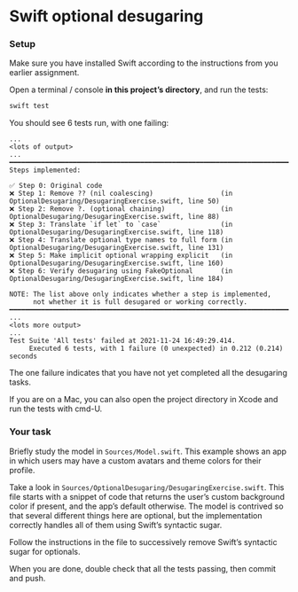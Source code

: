 # Swift optional desugaring

### Setup

Make sure you have installed Swift according to the instructions from you earlier assignment.

Open a terminal / console **in this project’s directory**, and run the tests:

```bash
swift test
```

You should see 6 tests run, with one failing:

```
...
<lots of output>
...
━━━━━━━━━━━━━━━━━━━━━━━━━━━━━━━━━━━━━━━━━━━━━━━━━━━━━━━━━━━━━━━━━━━━━━━━━━━━━━━━
Steps implemented:

✅ Step 0: Original code
❌ Step 1: Remove ?? (nil coalescing)                 (in OptionalDesugaring/DesugaringExercise.swift, line 50)
❌ Step 2: Remove ?. (optional chaining)              (in OptionalDesugaring/DesugaringExercise.swift, line 88)
❌ Step 3: Translate `if let` to `case`               (in OptionalDesugaring/DesugaringExercise.swift, line 118)
❌ Step 4: Translate optional type names to full form (in OptionalDesugaring/DesugaringExercise.swift, line 131)
❌ Step 5: Make implicit optional wrapping explicit   (in OptionalDesugaring/DesugaringExercise.swift, line 160)
❌ Step 6: Verify desugaring using FakeOptional       (in OptionalDesugaring/DesugaringExercise.swift, line 184)

NOTE: The list above only indicates whether a step is implemented,
      not whether it is full desugared or working correctly.
━━━━━━━━━━━━━━━━━━━━━━━━━━━━━━━━━━━━━━━━━━━━━━━━━━━━━━━━━━━━━━━━━━━━━━━━━━━━━━━━
...
<lots more output>
...
Test Suite 'All tests' failed at 2021-11-24 16:49:29.414.
	 Executed 6 tests, with 1 failure (0 unexpected) in 0.212 (0.214) seconds
```

The one failure indicates that you have not yet completed all the desugaring tasks.

If you are on a Mac, you can also open the project directory in Xcode and run the tests with cmd-U.

### Your task

Briefly study the model in `Sources/Model.swift`. This example shows an app in which users may have a custom avatars and theme colors for their profile.

Take a look in `Sources/OptionalDesugaring/DesugaringExercise.swift`. This file starts with a snippet of code that returns the user’s custom background color if present, and the app’s default otherwise. The model is contrived so that several different things here are optional, but the implementation correctly handles all of them using Swift’s syntactic sugar.

Follow the instructions in the file to successively remove Swift’s syntactic sugar for optionals.

When you are done, double check that all the tests passing, then commit and push.

